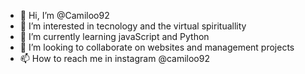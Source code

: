 - 👋 Hi, I’m @Camiloo92
- 👀 I’m interested in tecnology and the virtual spirituallity 
- 🌱 I’m currently learning javaScript and Python
- 💞️ I’m looking to collaborate on websites and management projects
- 📫 How to reach me in instagram @camiloo92

<!---
Camiloo92/Camiloo92 is a ✨ special ✨ repository because its `README.md` (this file) appears on your GitHub profile.
You can click the Preview link to take a look at your changes.
--->
